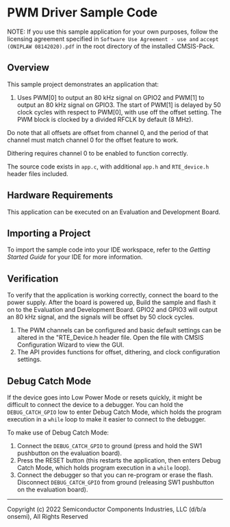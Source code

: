 PWM Driver Sample Code
========================

NOTE: If you use this sample application for your own purposes, follow the
licensing agreement specified in `Software Use Agreement - use and` 
`accept (ONIPLAW 08142020).pdf` in the root directory of the installed CMSIS-Pack.

Overview
--------
This sample project demonstrates an application that:

1.  Uses PWM[0] to output an 80 kHz signal on GPIO2 and PWM[1] to output an 80 kHz signal on GPIO3.
	The start of PWM[1] is delayed by 50 clock cycles with respect to PWM[0], with use off the offset setting.
    The PWM block is clocked by a divided RFCLK by default (8 MHz).

Do note that all offsets are offset from channel 0, and the period of that channel must match channel 0
for the offset feature to work. 

Dithering requires channel 0 to be enabled to function correctly.

The source code exists in `app.c`, with additional `app.h` and `RTE_device.h`
header files included.

Hardware Requirements
---------------------
This application can be executed on an Evaluation and Development Board.

Importing a Project
-------------------
To import the sample code into your IDE workspace, refer to the 
*Getting Started Guide* for your IDE for more information.

Verification
------------
To verify that the application is working correctly, connect the board to the power supply. 
After the board is powered up, Build the sample and flash it on to the Evaluation and Development Board.
GPIO2 and GPIO3 will output an 80 kHz signal, and the signals will be offset by 50 clock cycles.

1.  The PWM channels can be configured and basic default settings can be altered in the "RTE_Device.h header file.
	Open the file with CMSIS Configuration Wizard to view the GUI.
2.  The API provides functions for offset, dithering, and clock configuration settings. 

Debug Catch Mode 
---------------- 

If the device goes into Low Power Mode or resets quickly, it might be difficult to connect 
the device to a debugger. You can hold the `DEBUG_CATCH_GPIO` low to enter Debug Catch Mode, 
which holds the program execution in a `while` loop to make it easier to connect to the debugger. 

To make use of Debug Catch Mode: 

1. Connect the `DEBUG_CATCH_GPIO` to ground (press and hold the SW1 pushbutton on the 
   evaluation board). 
2. Press the RESET button (this restarts the application, then enters Debug Catch Mode, 
   which holds program execution in a `while` loop). 
3. Connect the debugger so that you can re-program or erase the flash. Disconnect `DEBUG_CATCH_GPIO` 
   from ground (releasing SW1 pushbutton on the evaluation board).

***
  Copyright (c) 2022 Semiconductor Components Industries, LLC (d/b/a
  onsemi), All Rights Reserved
